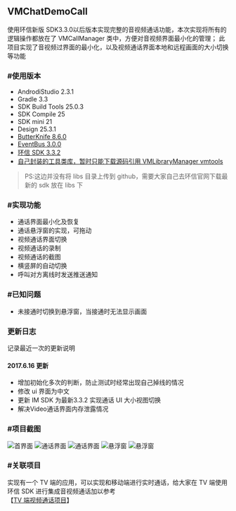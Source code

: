 VMChatDemoCall
--------------

使用环信新版 SDK3.3.0以后版本实现完整的音视频通话功能，本次实现将所有的逻辑操作都放在了 VMCallManager 类中，方便对音视频界面最小化的管理；
此项目实现了音视频过界面的最小化，以及视频通话界面本地和远程画面的大小切换等功能

### #使用版本
- AndrodiStudio 2.3.1
- Gradle 3.3
- SDK Build Tools 25.0.3
- SDK Compile 25
- SDK mini 21
- Design 25.3.1
- [ButterKnife 8.6.0](https://github.com/JakeWharton/butterknife)
- [EventBus 3.0.0](https://github.com/greenrobot/EventBus)
- [环信 SDK 3.3.2](http://www.easemob.com/download/im)
- [自己封装的工具类库，暂时只能下载源码引用 VMLibraryManager vmtools](https://github.com/lzan13/VMLibraryManager)

>PS:这边并没有将 libs 目录上传到 github，需要大家自己去环信官网下载最新的 sdk 放在 libs 下


### #实现功能
- 通话界面最小化及恢复
- 通话悬浮窗的实现，可拖动
- 视频通话界面切换
- 视频通话的录制
- 视频通话的截图
- 横竖屏的自动切换
- 呼叫对方离线时发送推送通知

### #已知问题
- 未接通时切换到悬浮窗，当接通时无法显示画面


### 更新日志
记录最近一次的更新说明

#### 2017.6.16 更新
- 增加初始化多次的判断，防止测试时经常出现自己掉线的情况
- 修改 ui 界面为中文
- 更新 IM SDK 为最新3.3.2 实现通话 UI 大小视图切换
- 解决Video通话界面内存泄露情况


### #项目截图
![首界面](/screenshots/screenshot-main.png?raw=true "首界面")
![通话界面](/screenshots/screenshot-call.png?raw=true "通话界面")
![通话界面](/screenshots/screenshot-call-horizontal.png?raw=true "通话界面")
![悬浮窗](/screenshots/screenshot-call-float-window-1.png?raw=true "悬浮窗")
![悬浮窗](/screenshots/screenshot-call-float-window-2.png?raw=true "悬浮窗")

### #关联项目
实现有一个 TV 端的应用，可以实现和移动端进行实时通话，给大家在 TV 端使用环信 SDK 进行集成音视频通话加以参考  
【[TV 端视频通话项目](https://github.com/lzan13/VMTVCall)】